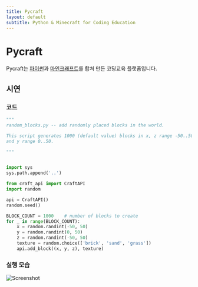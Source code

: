 ```yaml
---
title: Pycraft
layout: default
subtitle: Python & Minecraft for Coding Education
---
```


# Pycraft

Pycraft는 [파이썬](https://www.python.org/)과 [마인크래프트](https://minecraft.net/en-us/)를 합쳐 만든 코딩교육 플랫폼입니다.

## 시연

### 코드

```python
"""
random_blocks.py -- add randomly placed blocks in the world.

This script generates 1000 (default value) blocks in x, z range -50..50,
and y range 0..50.

"""


import sys
sys.path.append('..')

from craft_api import CraftAPI
import random

api = CraftAPI()
random.seed()

BLOCK_COUNT = 1000    # number of blocks to create
for _ in range(BLOCK_COUNT):
    x = random.randint(-50, 50)
    y = random.randint(0, 50)
    z = random.randint(-50, 50)
    texture = random.choice(['brick', 'sand', 'grass'])
    api.add_block((x, y, z), texture)
```

### 실행 모습

![Screenshot](https://i.imgur.com/XWzYADN.png)
